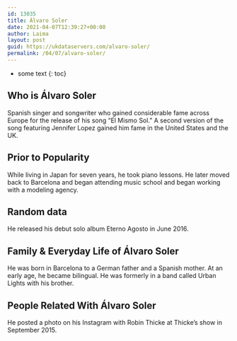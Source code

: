 ```yaml
---
id: 13035
title: Álvaro Soler
date: 2021-04-07T12:39:27+00:00
author: Laima
layout: post
guid: https://ukdataservers.com/alvaro-soler/
permalink: /04/07/alvaro-soler/
---
```


* some text
{: toc}


## Who is Álvaro Soler
                  
                  
                  
Spanish singer and songwriter who gained considerable fame across Europe for the release of his song &#8220;El Mismo Sol.&#8221; A second version of the song featuring Jennifer Lopez gained him fame in the United States and the UK.
                  
              
            
              
            
                
                
                
## Prior to Popularity
                  
                  
                  
While living in Japan for seven years, he took piano lessons. He later moved back to Barcelona and began attending music school and began working with a modeling agency.
                  
              
            
              
            
                
                
                
## Random data
                  
                  
                  
He released his debut solo album Eterno Agosto in June 2016.
                  
              
            
              
            
                
                
                
## Family & Everyday Life of Álvaro Soler
                  
                  
                  
He was born in Barcelona to a German father and a Spanish mother. At an early age, he became bilingual. He was formerly in a band called Urban Lights with his brother.
                  
              
            
              
            
                
                
                
## People Related With Álvaro Soler
                  
                  
                  
He posted a photo on his Instagram with Robin Thicke at Thicke&#8217;s show in September 2015.
                  
              
            
              
            
                
              
            
              
              
            
            
              
            
          
          
          